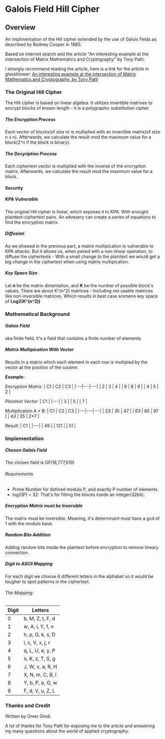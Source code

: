 # Galois Field Hill Cipher


## Overview 

An implimentation of the Hill cipher extended by the use of Galois fields as described by Rodney Cooper in 1980.

Based on internet search and the article "An interesting example at the intersection
of Matrix Mathematics and Cryptography" by Tony Patti.

I strongly recommand reading the article, here is a link for the article in glassblower: [An interesting example at the intersection of Matrix Mathematics and Cryptography, by Tony Patti](https://www.glassblower.info/crypto/an-interesting-example-at-the-intersection-of-matrix-mathematics-and-cryptography-April-23-2024.pdf)

### The Original Hill Cipher

The Hill cipher is based on linear algebra.
It utilizes invertible matrixes to encrypt blocks of known length - it is a polygraphic substitution cipher.

##### The Encryption Process

Each vector of blocks(of size n) is multiplied with an invertible matrix(of size n x n). 
Afterwards, we calculate the result mod the maximum value for a block(2^n if the block is binary).

##### The Decyription Process

Each ciphertext vector is multiplied with the inverse of the encryption matrix. 
Afterwards, we calculate the result mod the maximum value for a block.

#### Security

##### KPA Vulnerable

The original Hill cipher is linear, which exposes it to KPA. With enought plaintext-ciphertext pairs.
An advesery can create a series of equations to find the encryption matrix.

##### Diffusion

As we showed in the previous part, a matrix multipication is vulnerable to KPA attacks.
But it allows us, when paired with a non-linear operation, to diffuse the ciphertexts - With a small change to the plaintext we would get a big change in the ciphertext when using matrix multipication.

##### Key Space Size

Let **n** be the matrix dimentation, and **K** be the number of possible block's values.
There are about K^(n^2) matrices - Including not usable matrices like non-inversible matrices.
Which results in best case scenerio key space of **Log2(K^(n^2))**

### Mathematical Background 

##### Galois Field

aka finite field. It's a field that contains a finite number of elements.

##### Matrix Multipication With Vector

Results in a matrix which each element in each row is multipied by the vector at the position of the coulmn.

**Example:**

*Encryption Matrix*:
| C1 | C2 | C3 |
|---|---|---|
| 2 | 3 | 4 |
| 6 | 8 | 9 |
| 4 | 5 | 2 |

*Plaintext Vector*:
| C1 |
|---|
| 3 |
| 5 |
| 7 |

Multiplication A * B:
| C1 | C2 | C3 |
|---|---|---|
| 2*3 | 3*5 | 4*7 |
| 6*3 | 8*5 | 9*7 |
| 4*3 | 5*5 | 2*7 |

Result:
| C1 |
|---|
| 49 |
| 121 |
| 51 |

### Implementation

##### Chosen Galois Field

The chosen field is GF(16,777,619)

###### Requirements

- Prime Number for defined modulo P, and exactly P number of elements.
- log2(P) < 32: That's for fitting the blocks inside an integer(32bit).

##### Encryption Matrix must be Inversible 

The matrix must be inversible. Meaning, it's determinant must have a gcd of 1 with the modulo base.

##### Random Bits Addition

Adding random bits inside the plaintext before encryption to remove lineary connection.

##### Digit to ASCII Mapping

For each digit we choose 6 different letters in the alphabet so it would be tougher to spot patterns in the ciphertext.

###### The Mapping:

| Digit | Letters                      |
|-------|------------------------------|
| 0     | b, M, Z, t, F, d             |
| 1     | w, A, i, Y, f, n             |
| 2     | h, p, G, k, s, D             |
| 3     | l, c, V, x, j, r             |
| 4     | q, L, U, e, y, P             |
| 5     | o, K, z, T, S, g             |
| 6     | J, W, v, a, R, H             |
| 7     | X, N, m, C, B, I             |
| 8     | Y, b, P, e, O, w             |
| 9     | F, d, V, u, Z, L             |

### Thanks and Credit

Written by Omer Gindi.

A lot of thanks for Tony Patti for exposing me to the article and answering my many questions
about the world of applied cryptography.
